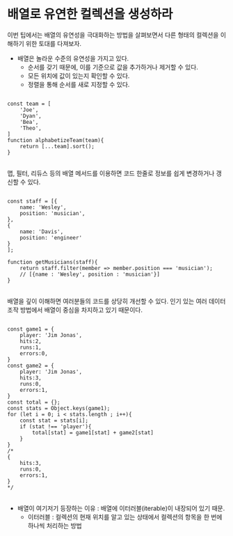 # 배열로 유연한 컬렉션을 생성하라 

이번 팁에서는 배열의 유연성을 극대화하는 방법을 살펴보면서 다른 형태의 컬렉션을 이해하기 위한 토대를 다져보자. 

* 배열은 놀라운 수준의 유연성을 가지고 있다. 
    * 순서를 갖기 때문에, 이를 기준으로 값을 추가하거나 제거할 수 있다. 
    * 모든 위치에 값이 있는지 확인할 수 있다. 
    * 정렬을 통해 순서를 새로 지정할 수 있다. 

<pre>
<code>
const team = [
    'Joe',
    'Dyan',
    'Bea',
    'Theo',
]
function alphabetizeTeam(team){
    return [...team].sort();
}
</code>
</pre>

맵, 필터, 리듀스 등의 배열 메서드를 이용하면 코드 한줄로 정보를 쉽게 변경하거나 갱신할 수 있다. 

<pre>
<code>
const staff = [{
    name: 'Wesley',
    position: 'musician',
},
{
    name: 'Davis',
    position: 'engineer'
}
];

function getMusicians(staff){
    return staff.filter(member => member.position === 'musician');
    // [{name : 'Wesley', position : 'musician'}]
}
</code>
</pre>


배열을 깊이 이해하면 여러분들의 코드를 상당히 개선할 수 있다. 인기 있는 여러 데이터 조작 방법에서 배열이 중심을 차지하고 있기 때문이다. 

<pre>
<code>
const game1 = {
    player: 'Jim Jonas',
    hits:2,
    runs:1,
    errors:0,
}
const game2 = {
    player: 'Jim Jonas',
    hits:3,
    runs:0,
    errors:1,
}
const total = {};
const stats = Object.keys(game1);
for (let i = 0; i < stats.length ; i++){
    const stat = stats[i];
    if (stat !== 'player'){
        total[stat] = game1[stat] + game2[stat]
    }
}
/* 
{
    hits:3,
    runs:0,
    errors:1,
}
*/
</code>
</pre>


* 배열이 여기저기 등장하는 이유 : 배열에 이터러블(iterable)이 내장되어 있기 때문. 
    * 이터러블 : 컬렉션의 현재 위치를 알고 있는 상태에서 컬렉션의 항목을 한 번에 하나씩 처리하는 방법 

